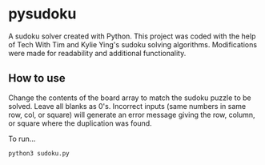 # pysudoku

A sudoku solver created with Python. This project was coded with the help of Tech With Tim and Kylie Ying's sudoku solving algorithms. Modifications were made for readability and additional functionality. 

## How to use
Change the contents of the board array to match the sudoku puzzle to be solved. Leave all blanks as 0's. Incorrect inputs (same numbers in same row, col, or square) will generate an error message giving the row, column, or square where the duplication was found.

To run...
```
python3 sudoku.py
```


